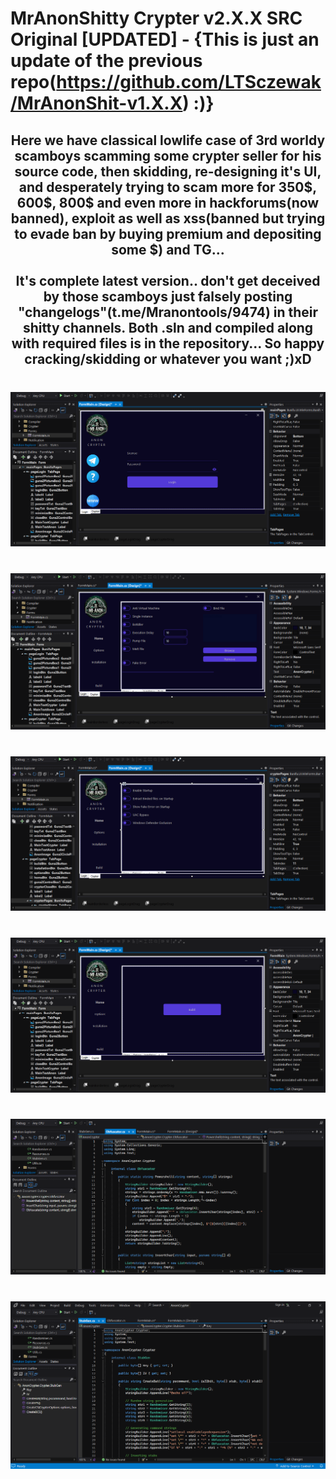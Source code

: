 # MrAnonShitty Crypter v2.X.X SRC Original [UPDATED] - {This is just an update of the previous repo(https://github.com/LTSczewak/MrAnonShit-v1.X.X) :)} 
<h2 align="center">
Here we have classical lowlife case of 3rd worldy scamboys scamming some crypter seller for his source code, then skidding, re-designing it's UI, and desperately trying to scam more for 350$, 600$, 800$ and even more in hackforums(now banned), exploit as well as xss(banned but trying to evade ban by buying premium and depositing some $) and TG...<br>
<br>It's complete latest version.. don't get deceived by those scamboys just falsely posting "changelogs"(t.me/Mranontools/9474) in their shitty channels.
 Both .sln and compiled along with required files is in the repository... So happy cracking/skidding or whatever you want ;)xD<br> </h2>

###

<br clear="both">

<div align="center">
  <img src="https://raw.githubusercontent.com/LTSczewak/MrAnonShit-v2.X.X/main/Pics/1.png"  />
</div>

###

<br clear="both">

<div align="center">
  <img src="https://raw.githubusercontent.com/LTSczewak/MrAnonShit-v2.X.X/main/Pics/2.png"  />
</div>

###

<br clear="both">

<div align="center">
  <img src="https://raw.githubusercontent.com/LTSczewak/MrAnonShit-v2.X.X/main/Pics/3.png"  />
</div>

###

<br clear="both">

<div align="center">
  <img src="https://raw.githubusercontent.com/LTSczewak/MrAnonShit-v2.X.X/main/Pics/4.png"  />
</div>

###

<br clear="both">

<div align="center">
  <img src="https://raw.githubusercontent.com/LTSczewak/MrAnonShit-v2.X.X/main/Pics/5.png"  />
</div>

###

<br clear="both">

<div align="center">
  <img src="https://raw.githubusercontent.com/LTSczewak/MrAnonShit-v2.X.X/main/Pics/6.png"  />
</div>

###
